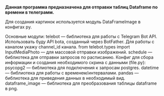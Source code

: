 **Данная программа предназначена для отправки таблиц Dataframe по времени в телеграмм.**

Для создания картинок используется модуль DataFrameImage в конфигах py.

Основные модули:
telebot — библиотека для работы с Telegram Bot API. Использовать буду API botа, созданный через BotFather.
Для работы с каналом укажу channel_id канала.
from telebot.types import InputMediaPhoto — для массовой отправки изображений.
schedule — библиотека для отправки запросов по расписанию.
Конфиг для сбора информации и создания необходимого скрина с данными (file.py):
psycopg2 — библиотека для подключения к запросам postgres.
datetime — библиотека для работы с временем/интервалами.
pandas — библиотека для приведения данных в необходимый вид.
dataframe_image — библиотека для преобразования таблицы dataframe в png.